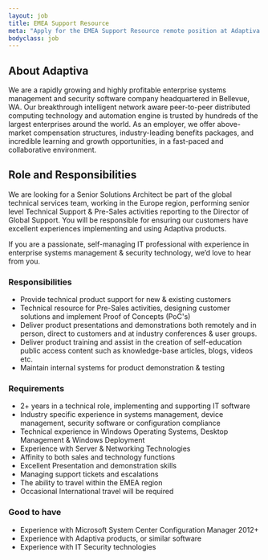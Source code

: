 ```yaml
---
layout: job
title: EMEA Support Resource
meta: "Apply for the EMEA Support Resource remote position at Adaptiva."
bodyclass: job
---
```

## About Adaptiva
We are a rapidly growing and highly profitable enterprise systems management and security software company headquartered in Bellevue, WA. Our breakthrough intelligent network aware peer-to-peer distributed computing technology and automation engine is trusted by hundreds of the largest enterprises around the world. As an employer, we offer above-market compensation structures, industry-leading benefits packages, and incredible learning and growth opportunities, in a fast-paced and collaborative environment.

## Role and Responsibilities
We are looking for a Senior Solutions Architect be part of the global technical services team, working in the Europe region, performing senior level Technical Support & Pre-Sales activities reporting to the Director of Global Support.  You will be responsible for ensuring our customers have excellent experiences implementing and using Adaptiva products.

If you are a passionate, self-managing IT professional with experience in enterprise systems management & security technology, we’d love to hear from you.

### Responsibilities
- Provide technical product support for new & existing customers
- Technical resource for Pre-Sales activities, designing customer solutions and implement Proof of Concepts (PoC's)
- Deliver product presentations and demonstrations both remotely and in person, direct to customers and at industry conferences & user groups.
- Deliver product training and assist in the creation of self-education public access content such as knowledge-base articles, blogs, videos etc.
- Maintain internal systems for product demonstration & testing

### Requirements
- 2+ years in a technical role, implementing and supporting IT software
- Industry specific experience in systems management, device management, security software or configuration compliance
- Technical experience in Windows Operating Systems, Desktop Management & Windows Deployment
- Experience with Server & Networking Technologies
- Affinity to both sales and technology functions
- Excellent Presentation and demonstration skills
- Managing support tickets and escalations
- The ability to travel within the EMEA region
- Occasional International travel will be required

### Good to have
- Experience with Microsoft System Center Configuration Manager 2012+
- Experience with Adaptiva products, or similar software
- Experience with IT Security technologies
